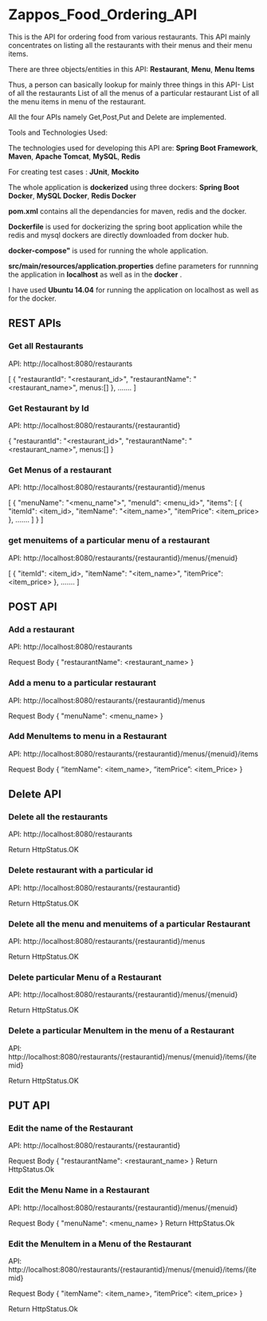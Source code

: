 # Zappos_Food_Ordering_API

This is the API for ordering food from various restaurants. This API mainly concentrates on listing all the restaurants with their menus and their menu items.

There are three objects/entities in this API:
 **Restaurant**,
 **Menu**,
 **Menu Items**

Thus, a person can basically lookup for mainly three things in this API-
List of all the restaurants
List of all the menus of a particular restaurant
List of all the menu items in  menu of the restaurant.

All the four APIs namely Get,Post,Put and Delete  are implemented.

Tools and Technologies Used:

The technologies used for developing this API are:
 **Spring Boot Framework**,
 **Maven**,
 **Apache Tomcat**,
 **MySQL**,
 **Redis**

For creating test cases :
 **JUnit**,
 **Mockito**


The whole application is **dockerized** using three dockers:
**Spring Boot Docker**, 
**MySQL Docker**, 
**Redis Docker**

**pom.xml** contains all the dependancies for maven, redis and the docker.

**Dockerfile** is used for dockerizing the spring boot application while the redis and mysql dockers are  directly downloaded from docker hub.

**docker-compose"** is used for running the whole application.

**src/main/resources/application.properties** define parameters for runnning the application in **localhost** as well as in the **docker** .

I have used **Ubuntu 14.04** for running the application on localhost as well as for the docker.

## REST APIs

### Get all Restaurants

API: http://localhost:8080/restaurants

[
{
"restaurantId": "<restaurant_id>",
"restaurantName": "<restaurant_name>",
menus:[]
},
.......
]


### Get Restaurant by Id

API: http://localhost:8080/restaurants/{restaurantid}

{
"restaurantId": "<restaurant_id>",
"restaurantName": "<restaurant_name>",
menus:[]
}

### Get Menus of a restaurant

API: http://localhost:8080/restaurants/{restaurantid}/menus

[
    {
    "menuName": "<menu_name">",
        "menuId": <menu_id>",
        "items": [
            {
                "itemId": <item_id>,
                "itemName": "<item_name>",
                "itemPrice": <item_price>
            },
           .......
        ]
    }
    ]
 
 
 ### get menuitems of a particular menu of a restaurant
 API: http://localhost:8080/restaurants/{restaurantid}/menus/{menuid}
 
 [
            {
                "itemId": <item_id>,
                "itemName": "<item_name>",
                "itemPrice": <item_price>
            },
           .......
        ]
  

## POST API

### Add a restaurant

API: http://localhost:8080/restaurants

Request Body
{
    "restaurantName": <restaurant_name>
}
 
 ### Add a menu to a particular restaurant
 
 API: http://localhost:8080/restaurants/{restaurantid}/menus
 
 Request Body
{
    "menuName": <menu_name>
}


### Add MenuItems to menu in a Restaurant

API: http://localhost:8080/restaurants/{restaurantid}/menus/{menuid}/items

Request Body
{
	“itemName": <item_name>,
    “itemPrice”:  <item_Price>
}


## Delete API

### Delete all the restaurants

API: http://localhost:8080/restaurants

Return HttpStatus.OK

### Delete restaurant with a particular id

API: http://localhost:8080/restaurants/{restaurantid}

Return HttpStatus.OK

### Delete all the menu and menuitems of a particular Restaurant

API: http://localhost:8080/restaurants/{restaurantid}/menus
    
Return HttpStatus.OK

### Delete particular Menu of a Restaurant

API: http://localhost:8080/restaurants/{restaurantid}/menus/{menuid}

Return HttpStatus.OK

### Delete a particular MenuItem in the menu of a Restaurant

API: http://localhost:8080/restaurants/{restaurantid}/menus/{menuid}/items/{itemid}

Return HttpStatus.OK

## PUT API

### Edit the name of the Restaurant

API: http://localhost:8080/restaurants/{restaurantid}

Request Body
{
    "restaurantName": <restaurant_name>
}
Return HttpStatus.Ok

### Edit the Menu Name in a Restaurant

API: http://localhost:8080/restaurants/{restaurantid}/menus/{menuid}

Request Body
{
    "menuName": <menu_name>
}
Return HttpStatus.Ok

###  Edit the MenuItem in a Menu of the Restaurant

API: http://localhost:8080/restaurants/{restaurantid}/menus/{menuid}/items/{itemid}

Request Body
{
    "itemName": <item_name>,
    “itemPrice”: <item_price>
}

Return HttpStatus.Ok
